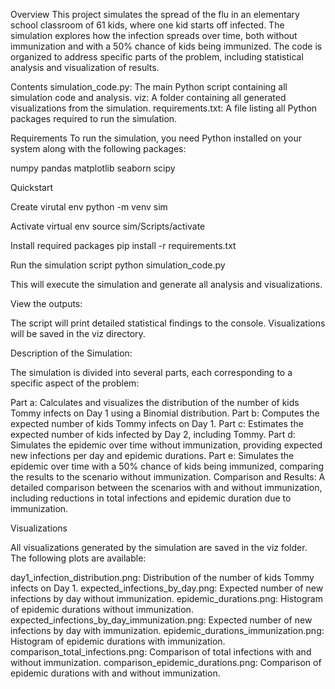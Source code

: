 Overview
This project simulates the spread of the flu in an elementary school classroom of 61 kids, where one kid starts off infected. The simulation explores how the infection spreads over time, both without immunization and with a 50% chance of kids being immunized. The code is organized to address specific parts of the problem, including statistical analysis and visualization of results.

Contents
simulation_code.py: The main Python script containing all simulation code and analysis.
viz: A folder containing all generated visualizations from the simulation.
requirements.txt: A file listing all Python packages required to run the simulation.

Requirements
To run the simulation, you need Python installed on your system along with the following packages:

numpy
pandas
matplotlib
seaborn
scipy


Quickstart

Create virutal env
python -m venv sim

Activate virtual env 
source sim/Scripts/activate

Install required packages 
pip install -r requirements.txt

Run the simulation script
python simulation_code.py

This will execute the simulation and generate all analysis and visualizations.

View the outputs:

The script will print detailed statistical findings to the console.
Visualizations will be saved in the viz directory.

Description of the Simulation:

The simulation is divided into several parts, each corresponding to a specific aspect of the problem:

Part a: Calculates and visualizes the distribution of the number of kids Tommy infects on Day 1 using a Binomial distribution.
Part b: Computes the expected number of kids Tommy infects on Day 1.
Part c: Estimates the expected number of kids infected by Day 2, including Tommy.
Part d: Simulates the epidemic over time without immunization, providing expected new infections per day and epidemic durations.
Part e: Simulates the epidemic over time with a 50% chance of kids being immunized, comparing the results to the scenario without immunization.
Comparison and Results: A detailed comparison between the scenarios with and without immunization, including reductions in total infections and epidemic duration due to immunization.

Visualizations

All visualizations generated by the simulation are saved in the viz folder. The following plots are available:

day1_infection_distribution.png: Distribution of the number of kids Tommy infects on Day 1.
expected_infections_by_day.png: Expected number of new infections by day without immunization.
epidemic_durations.png: Histogram of epidemic durations without immunization.
expected_infections_by_day_immunization.png: Expected number of new infections by day with immunization.
epidemic_durations_immunization.png: Histogram of epidemic durations with immunization.
comparison_total_infections.png: Comparison of total infections with and without immunization.
comparison_epidemic_durations.png: Comparison of epidemic durations with and without immunization.

